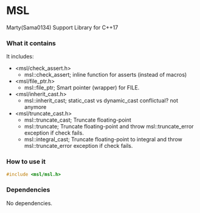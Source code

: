 # MSL
Marty(Sama0134) Support Library for C++17

### What it contains
It includes:
- <msl/check_assert.h>
	- msl::check_assert; inline function for asserts (instead of macros)
- <msl/file_ptr.h>
	- msl::file_ptr; Smart pointer (wrapper) for FILE.
- <msl/inherit_cast.h>
	- msl::inherit_cast<T>; static_cast vs dynamic_cast conflictual? not anymore
- <msl/truncate_cast.h>
	- msl::truncate_cast<T>; Truncate floating-point
	- msl::truncate<T>; Truncate floating-point and throw msl::truncate_error exception if check fails.
	- msl::integral_cast<T>; Truncate floating-point to integral and throw msl::truncate_error exception if check fails.

### How to use it
```cpp
#include <msl/msl.h>
```

### Dependencies
No dependencies.
